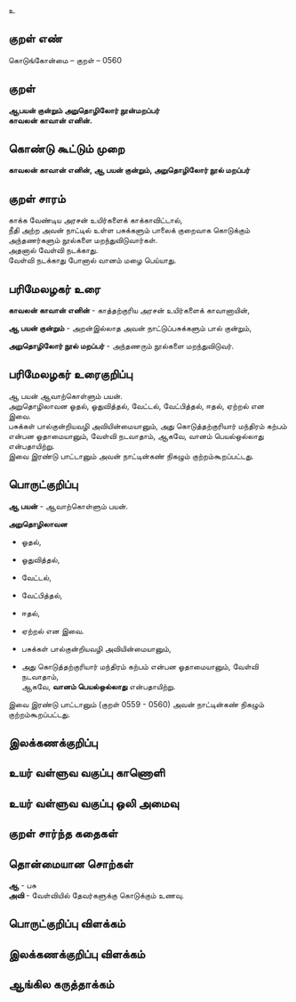 உ

## குறள் எண் 

கொடுங்கோன்மை  – குறள் – 0560  

## குறள் 

**ஆபயன் குன்றும் அறுதொழிலோர் நூன்மறப்பர்  
காவலன் காவான் எனின்.**  

## கொண்டு கூட்டும் முறை

**காவலன் காவான் எனின், ஆ பயன் குன்றும், அறுதொழிலோர் நூல் மறப்பர்**  

## குறள் சாரம் 

காக்க வேண்டிய அரசன் உயிர்களைக் காக்காவிட்டால்,  
நீதி அற்ற அவன் நாட்டில் உள்ள பசுக்களும் பாலைக் குறைவாக கொடுக்கும் அந்தணர்களும் நூல்களை மறந்துவிடுவார்கள்.  
அதனால் வேள்வி நடக்காது.  
வேள்வி நடக்காது போனால் வானம் மழை பெய்யாது.

## பரிமேலழகர் உரை

**காவலன் காவான் எனின்** - காத்தற்குரிய அரசன் உயிர்களைக் காவானாயின்,  

**ஆ பயன் குன்றும்** - அறன்இல்லாத அவன் நாட்டுப்பசுக்களும் பால் குன்றும்,  

**அறுதொழிலோர் நூல் மறப்பர்** - அந்தணரும் நூல்களை மறந்துவிடுவர். 

## பரிமேலழகர் உரைகுறிப்பு   

ஆ பயன் ஆவாற்கொள்ளும் பயன்.  
அறுதொழிலாவன ஓதல், ஓதுவித்தல், வேட்டல், வேட்பித்தல், ஈதல், ஏற்றல் என இவை.  
பசுக்கள் பால்குன்றியவழி அவியின்மையானும், அது கொடுத்தற்குரியார் மந்திரம் கற்பம் என்பன ஓதாமையானும், வேள்வி நடவாதாம், ஆகவே, வானம் பெயல்ஒல்லாது என்பதாயிற்று.  
இவை இரண்டு பாட்டானும் அவன் நாட்டின்கண் நிகழும் குற்றம்கூறப்பட்டது.   
 
## பொருட்குறிப்பு 

**ஆ பயன்** - ஆவாற்கொள்ளும் பயன்.  

**அறுதொழிலாவன**  
* ஓதல்,  
* ஓதுவித்தல்,  
* வேட்டல்,  
* வேட்பித்தல்,  
* ஈதல்,  
* ஏற்றல் என இவை.  

* பசுக்கள் பால்குன்றியவழி அவியின்மையானும்,    
* அது கொடுத்தற்குரியார் மந்திரம் கற்பம் என்பன ஓதாமையானும், வேள்வி நடவாதாம்,  
ஆகவே, **வானம் பெயல்ஒல்லாது** என்பதாயிற்று.   

இவை இரண்டு பாட்டானும் (குறள் 0559 - 0560) அவன் நாட்டின்கண் நிகழும் குற்றம்கூறப்பட்டது.   

## இலக்கணக்குறிப்பு  


## உயர் வள்ளுவ வகுப்பு காணொளி


## உயர் வள்ளுவ வகுப்பு ஒலி அமைவு 

 
## குறள் சார்ந்த கதைகள் 


## தொன்மையான சொற்கள்

**ஆ** - பசு   
**அவி** - வேள்வியில் தேவர்களுக்கு கொடுக்கும் உணவு.  

## பொருட்குறிப்பு விளக்கம்


## இலக்கணக்குறிப்பு விளக்கம்


## ஆங்கில கருத்தாக்கம் 


